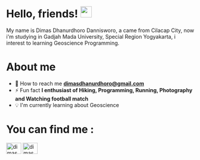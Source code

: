 # Hello, friends! <img src="https://raw.githubusercontent.com/MartinHeinz/MartinHeinz/master/wave.gif" width="30px">
My name  is Dimas Dhanurdhoro Dannisworo, a came from Cilacap City, now i'm studying in Gadjah Mada University, Special Region Yogyakarta, i interest to learning   Geoscience Programming.

# About me 
- 📧 How to reach me **dimasdhanurdhoro@gmail.com**
- ⚡ Fun fact **I enthusiast of Hiking, Programming, Running, Photography and Watching football match**
- 💡 I'm currently learning about Geoscience 

# You can find me :
<a href="https://linkedin.com/in/dimasdhanurdhoro" target="blank"><img align="center" src="https://raw.githubusercontent.com/rahuldkjain/github-profile-readme-generator/master/src/images/icons/Social/linked-in-alt.svg" alt="dimasdhanurdhoro" height="30" width="40" /></a>
<a href="https://instagram.com/dimasdhanur" target="blank"><img align="center" src="https://raw.githubusercontent.com/rahuldkjain/github-profile-readme-generator/master/src/images/icons/Social/instagram.svg" alt="dimasdhanur" height="30" width="40" /></a>
</p>

